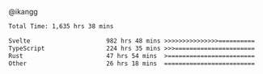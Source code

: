 @ikangg
<!--START_SECTION:waka-->

```txt
Total Time: 1,635 hrs 38 mins

Svelte                     982 hrs 48 mins >>>>>>>>>>>>>>>==========   59.14 %
TypeScript                 224 hrs 35 mins >>>======================   13.51 %
Rust                       47 hrs 54 mins  >========================   02.88 %
Other                      26 hrs 18 mins  =========================   01.58 %
```

<!--END_SECTION:waka-->
